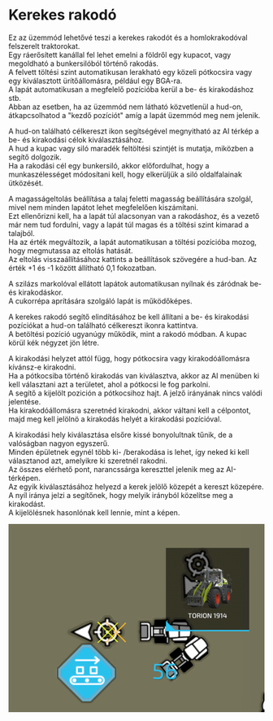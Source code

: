 # Kerekes rakodó
  
Ez az üzemmód lehetővé teszi a kerekes rakodót és a homlokrakodóval felszerelt traktorokat.  
Egy ráerősített kanállal fel lehet emelni a földről egy kupacot, vagy megoldható a bunkersilóból történő rakodás.  
A felvett töltési szint automatikusan lerakható egy közeli pótkocsira vagy egy kiválasztott ürítőállomásra, például egy BGA-ra.  
A lapát automatikusan a megfelelő pozícióba kerül a be- és kirakodáshoz stb.  
Abban az esetben, ha az üzemmód nem látható közvetlenül a hud-on, átkapcsolhatod a "kezdő pozíciót" amíg a lapát üzemmód meg nem jelenik.  
  
A hud-on található célkereszt ikon segítségével megnyitható az AI térkép a be- és kirakodási célok kiválasztásához.  
A hud a kupac vagy siló maradék feltöltési szintjét is mutatja, miközben a segítő dolgozik.  
Ha a rakodási cél egy bunkersiló, akkor előfordulhat, hogy a munkaszélességet módosítani kell, hogy elkerüljük a siló oldalfalainak ütközését.  
  
A magasságeltolás beállítása a talaj feletti magasság beállítására szolgál, mivel nem minden lapátot lehet megfelelően kiszámítani.  
Ezt ellenőrizni kell, ha a lapát túl alacsonyan van a rakodáshoz, és a vezető már nem tud fordulni, vagy a lapát túl magas és a töltési szint kimarad a talajból.  
Ha az érték megváltozik, a lapát automatikusan a töltési pozícióba mozog, hogy megmutassa az eltolás hatását.  
Az eltolás visszaállításához kattints a beállítások szövegére a hud-ban. Az érték +1 és -1 között állítható 0,1 fokozatban.  
  
A szilázs markolóval ellátott lapátok automatikusan nyílnak és záródnak be- és kirakodáskor.  
A cukorrépa aprítására szolgáló lapát is működőképes.  


  
A kerekes rakodó segítő elindításához be kell állítani a be- és kirakodási pozíciókat a hud-on található célkereszt ikonra kattintva.  
A betöltési pozíció ugyanúgy működik, mint a rakodó módban. A kupac körül kék négyzet jön létre.  
  
A kirakodási helyzet attól függ, hogy pótkocsira vagy kirakodóállomásra kívánsz-e kirakodni.  
Ha a pótkocsiba történő kirakodás van kiválasztva, akkor az AI menüben ki kell választani azt a területet, ahol a pótkocsi le fog parkolni.  
A segítő a kijelölt pozición a pótkocsihoz hajt. A jelző irányának nincs valódi jelentése.  
Ha kirakodóállomásra szeretnéd kirakodni, akkor váltani kell a célpontot, majd meg kell jelölnö a kirakodás helyét a kirakodási pozícióval.  


  
A kirakodási hely kiválasztása elsőre kissé bonyolultnak tűnik, de a valóságban nagyon egyszerű.  
Minden épületnek egynél több ki- /berakodása is lehet, így neked ki kell választanod azt, amelyikre ki szeretnél rakodni.  
Az összes elérhető pont, narancssárga kereszttel jelenik meg az AI-térképen.  
Az egyik kiválasztásához helyezd a kerek jelölő közepét a kereszt közepére.  
A nyíl iránya jelzi a segítőnek, hogy melyik irányból közelítse meg a kirakodást.  
A kijelölésnek hasonlónak kell lennie, mint a képen.  


![Image](../assets/images/shovelloadertrigger_0_0_830_610.png)


